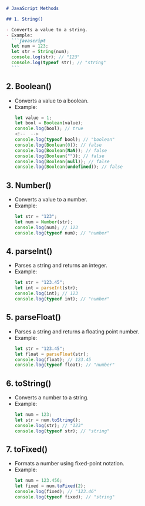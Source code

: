 ````markdown
# JavaScript Methods

## 1. String()

- Converts a value to a string.
- Example:
  ```javascript
  let num = 123;
  let str = String(num);
  console.log(str); // "123"
  console.log(typeof str); // "string"
  ```
````

## 2. Boolean()

- Converts a value to a boolean.
- Example:
  ```javascript
  let value = 1;
  let bool = Boolean(value);
  console.log(bool); // true
  <!--  -->
  console.log(typeof bool); // "boolean"
  console.log(Boolean(0)); // false
  console.log(Boolean(NaN)); // false
  console.log(Boolean("")); // false
  console.log(Boolean(null)); // false
  console.log(Boolean(undefined)); // false
  ```

## 3. Number()

- Converts a value to a number.
- Example:
  ```javascript
  let str = "123";
  let num = Number(str);
  console.log(num); // 123
  console.log(typeof num); // "number"
  ```

## 4. parseInt()

- Parses a string and returns an integer.
- Example:
  ```javascript
  let str = "123.45";
  let int = parseInt(str);
  console.log(int); // 123
  console.log(typeof int); // "number"
  ```

## 5. parseFloat()

- Parses a string and returns a floating point number.
- Example:
  ```javascript
  let str = "123.45";
  let float = parseFloat(str);
  console.log(float); // 123.45
  console.log(typeof float); // "number"
  ```

## 6. toString()

- Converts a number to a string.
- Example:
  ```javascript
  let num = 123;
  let str = num.toString();
  console.log(str); // "123"
  console.log(typeof str); // "string"
  ```

## 7. toFixed()

- Formats a number using fixed-point notation.
- Example:
  ```javascript
  let num = 123.456;
  let fixed = num.toFixed(2);
  console.log(fixed); // "123.46"
  console.log(typeof fixed); // "string"
  ```

```

```
